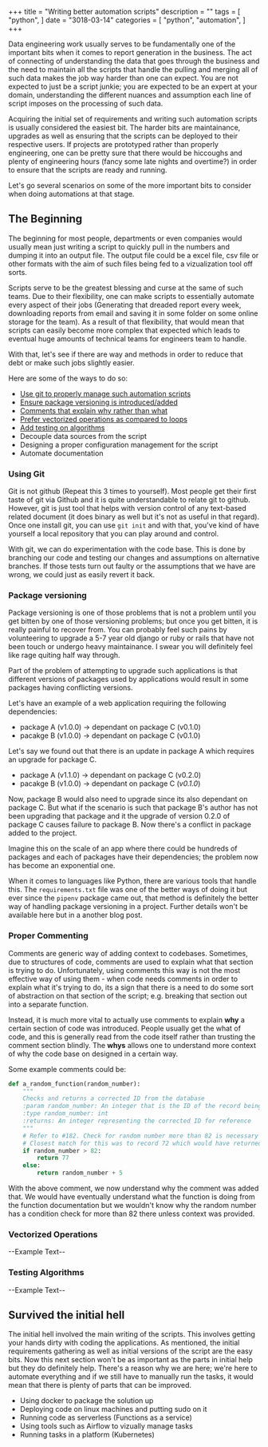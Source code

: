 +++
title = "Writing better automation scripts"
description = ""
tags = [
    "python",
]
date = "3018-03-14"
categories = [
    "python",
    "automation",
]
+++

Data engineering work usually serves to be fundamentally one of the important bits when it comes to report generation in the business. The act of connecting of understanding the data that goes through the business and the need to maintain all the scripts that handle the pulling and merging all of such data makes the job way harder than one can expect. You are not expected to just be a script junkie; you are expected to be an expert at your domain, understanding the different nuances and assumption each line of script imposes on the processing of such data.

Acquiring the initial set of requirements and writing such automation scripts is usually considered the easiest bit. The harder bits are maintainance, upgrades as well as ensuring that the scripts can be deployed to their respective users. If projects are prototyped rather than properly engineering, one can be pretty sure that there would be hiccoughs and plenty of engineering hours (fancy some late nights and overtime?) in order to ensure that the scripts are ready and running.

Let's go several scenarios on some of the more important bits to consider when doing automations at that stage.

## The Beginning

The beginning for most people, departments or even companies would usually mean just writing a script to quickly pull in the numbers and dumping it into an output file. The output file could be a excel file, csv file or other formats with the aim of such files being fed to a vizualization tool off sorts.

Scripts serve to be the greatest blessing and curse at the same of such teams. Due to their flexibility, one can make scripts to essentially automate every aspect of their jobs (Generating that dreaded report every week, downloading reports from email and saving it in some folder on some online storage for the team). As a result of that flexibility, that would mean that scripts can easily become more complex that expected which leads to eventual huge amounts of technical teams for engineers team to handle.

With that, let's see if there are way and methods in order to reduce that debt or make such jobs slightly easier.

Here are some of the ways to do so:

- [Use git to properly manage such automation scripts](#using-git)
- [Ensure package versioning is introduced/added](#package-versioning)
- [Comments that explain why rather than what](#proper-commenting)
- [Prefer vectorized operations as compared to loops](#vectorized-operations)
- [Add testing on algorithms](#testing-algorithms)
- Decouple data sources from the script
- Designing a proper configuration management for the script
- Automate documentation

### Using Git

Git is not github (Repeat this 3 times to yourself). Most people get their first taste of git via Github and it is quite understandable to relate git to github. However, git is just tool that helps with version control of any text-based related document (it does binary as well but it's not as useful in that regard). Once one install git, you can use `git init` and with that, you've kind of have yourself a local repository that you can play around and control.

With git, we can do experimentation with the code base. This is done by branching our code and testing our changes and assumptions on alternative branches. If those tests turn out faulty or the assumptions that we have are wrong, we could just as easily revert it back.

### Package versioning

Package versioning is one of those problems that is not a problem until you get bitten by one of those versioning problems; but once you get bitten, it is really painful to recover from. You can probably feel such pains by volunteering to upgrade a 5-7 year old django or ruby or rails that have not been touch or undergo heavy maintainance. I swear you will definitely feel like rage quiting half way through.

Part of the problem of attempting to upgrade such applications is that different versions of packages used by applications would result in some packages having conflicting versions.

Let's have an example of a web application requiring the following dependencies:

- package A (v1.0.0) -> dependant on package C (v0.1.0)
- pacakge B (v1.0.0) -> dependant on package C (v0.1.0)

Let's say we found out that there is an update in package A which requires an upgrade for package C.

- package A (v1.1.0) -> dependant on package C (v0.2.0)
- pacakge B (v1.0.0) -> dependant on package C (*v0.1.0*)

Now, package B would also need to upgrade since its also dependant on package C. But what if the scenario is such that package B's author has not been upgrading that package and it the upgrade of version 0.2.0 of package C causes failure to package B. Now there's a conflict in package added to the project.

Imagine this on the scale of an app where there could be hundreds of packages and each of packages have their dependencies; the problem now has become an exponential one.

When it comes to languages like Python, there are various tools that handle this. The `requirements.txt` file was one of the better ways of doing it but ever since the `pipenv` package came out, that method is definitely the better way of handling package versioning in a project. Further details won't be available here but in a another blog post.

### Proper Commenting

Comments are generic way of adding context to codebases. Sometimes, due to structures of code, comments are used to explain what that section is trying to do. Unfortunately, using comments this way is not the most effective way of using them - when code needs comments in order to explain what it's trying to do, its a sign that there is a need to do some sort of abstraction on that section of the script; e.g. breaking that section out into a separate function.

Instead, it is much more vital to actually use comments to explain **why** a certain section of code was introduced. People usually get the what of code, and this is generally read from the code itself rather than trusting the comment section blindly. The **whys** allows one to understand more context of why the code base on designed in a certain way.

Some example comments could be:

```python
def a_random_function(random_number):
    """
    Checks and returns a corrected ID from the database
    :param random_number: An integer that is the ID of the record being checked
    :type random_number: int
    :returns: An integer representing the corrected ID for reference
    """
    # Refer to #182. Check for random number more than 82 is necessary as the database did not record values for that record ID
    # Closest match for this was to record 72 which would have returned 77
    if random_number > 82:
        return 77
    else:
        return random_number + 5
```

With the above comment, we now understand why the comment was added that. We would have eventually understand what the function is doing from the function documentation but we wouldn't know why the random number has a condition check for more than 82 there unless context was provided.

### Vectorized Operations

--Example Text--

### Testing Algorithms

--Example Text--

## Survived the initial hell

The initial hell involved the main writing of the scripts. This involves getting your hands dirty with coding the applications. As mentioned, the initial requirements gathering as well as initial versions of the script are the easy bits. Now this next section won't be as important as the parts in initial help but they do definitely help. There's a reason why we are here; we're here to automate everything and if we still have to manually run the tasks, it would mean that there is plenty of parts that can be improved.

- Using docker to package the solution up
- Deploying code on linux machines and putting sudo on it
- Running code as serverless (Functions as a service)
- Using tools such as Airflow to vizually manage tasks 
- Running tasks in a platform (Kubernetes)
